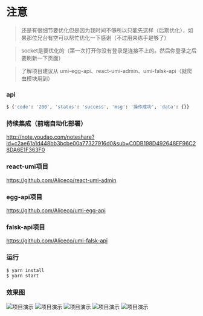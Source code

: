 # 注意
> 还是有很细节要优化但是因为我时间不够所以只能先这样（后期优化），如果那位兄台有空可以帮忙优化一下感谢（不过用来练手是够了）

> socket是要优化的（第一次打开你没有登录是连接不上的。然后你登录之后 要刷新一下页面）

> 了解项目建议从 umi-egg-api、react-umi-admin、umi-falsk-api（就爬虫模块用到）

### api

```bash
$ {'code': '200', 'status': 'success', 'msg': '操作成功', 'data': {}}
```

### 持续集成（前端自动化部署）
http://note.youdao.com/noteshare?id=c2ae61a1d448bb3bcbe00a77327916d0&sub=C0DB198D492648EF96C28DA6E1F363F0

### react-umi项目
https://github.com/Aliceco/react-umi-admin
### egg-api项目
https://github.com/Aliceco/umi-egg-api
### falsk-api项目
https://github.com/Aliceco/umi-falsk-api

### 运行

```bash
$ yarn install
$ yarn start
```

### 效果图
![项目演示](https://raw.githubusercontent.com/Aliceco/react-umi-admin/master/src/assets/demo/0.png)
![项目演示](https://raw.githubusercontent.com/Aliceco/react-umi-admin/master/src/assets/demo/1.gif)
![项目演示](https://raw.githubusercontent.com/Aliceco/react-umi-admin/master/src/assets/demo/2.gif)
![项目演示](https://raw.githubusercontent.com/Aliceco/react-umi-admin/master/src/assets/demo/2-1.png)
![项目演示](https://raw.githubusercontent.com/Aliceco/react-umi-admin/master/src/assets/demo/2-2.png)
